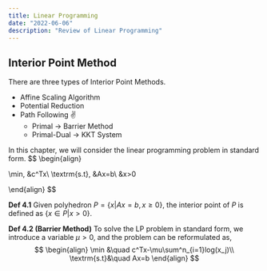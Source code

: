 ```yaml
---
title: Linear Programming
date: "2022-06-06"
description: "Review of Linear Programming"
---
```


## Interior Point Method

There are three types of Interior Point Methods.

- Affine Scaling Algorithm
- Potential Reduction
- Path Following ✌
  - Primal -> Barrier Method
  - Primal-Dual -> KKT System

In this chapter, we will consider the linear programming problem in standard form.
$$
\begin{align}

\min\, &c^Tx\\
\textrm{s.t}\, &Ax=b\\
&x>0

\end{align}
$$


**Def 4.1** Given polyhedron $P=\{x|Ax=b, x\ge 0\}$, the interior point of  $P$ is defined as $\{x\in P|x>0\}$.

**Def 4.2 (Barrier Method)**  To solve the LP problem in standard form, we introduce a variable $\mu > 0$, and the problem can be reformulated as,
$$
\begin{align}
	\min &\quad c^Tx-\mu\sum^n_{i=1}log(x_j)\\
	\textrm{s.t}&\quad Ax=b
\end{align}
$$
